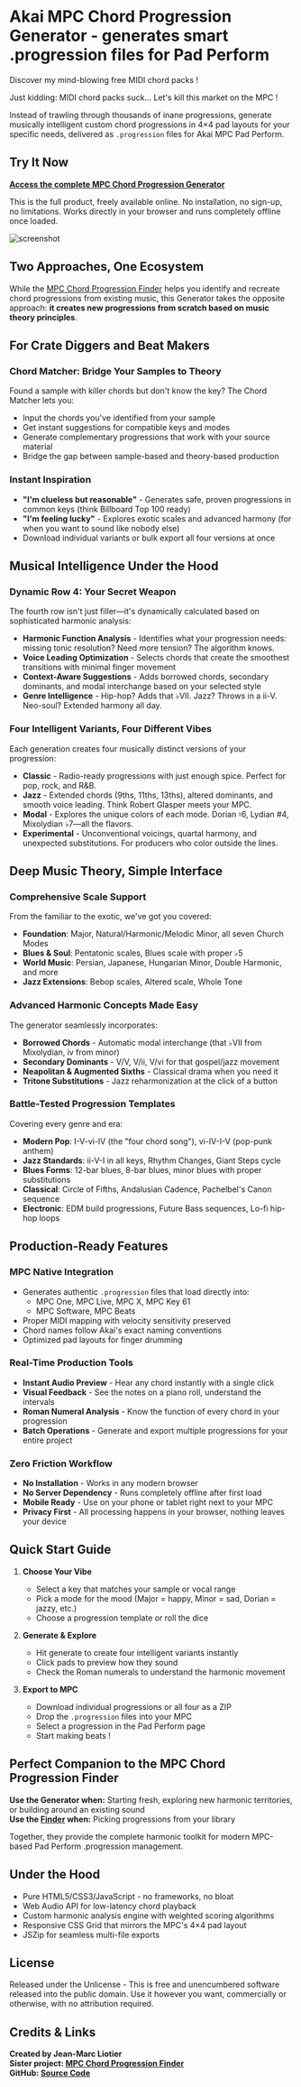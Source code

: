 # Akai MPC Chord Progression Generator - generates smart .progression files for Pad Perform

Discover my mind-blowing free MIDI chord packs !

Just kidding: MIDI chord packs suck... Let's kill this market on the MPC !

Instead of trawling through thousands of inane progressions, generate musically intelligent custom chord progressions in 4×4 pad layouts for your specific needs, delivered as `.progression` files for Akai MPC Pad Perform.

## Try It Now

**[Access the complete MPC Chord Progression Generator](https://liotier.github.io/AkaiMPC/AkaiMPCChordProgressionGenerator/mpc-progression-generator.html)**

This is the full product, freely available online. No installation, no sign-up, no limitations. Works directly in your browser and runs completely offline once loaded.

![screenshot](MPC%20Chord%20Progression%20Generator%20-%20Screenshot.png)

## Two Approaches, One Ecosystem

While the [MPC Chord Progression Finder](https://github.com/liotier/AkaiMPC/blob/main/AkaiMPCChordProgressionFinder/README.md) helps you identify and recreate chord progressions from existing music, this Generator takes the opposite approach: **it creates new progressions from scratch based on music theory principles**.

## For Crate Diggers and Beat Makers

### Chord Matcher: Bridge Your Samples to Theory
Found a sample with killer chords but don't know the key? The Chord Matcher lets you:
- Input the chords you've identified from your sample
- Get instant suggestions for compatible keys and modes
- Generate complementary progressions that work with your source material
- Bridge the gap between sample-based and theory-based production

### Instant Inspiration
- **"I'm clueless but reasonable"** - Generates safe, proven progressions in common keys (think Billboard Top 100 ready)
- **"I'm feeling lucky"** - Explores exotic scales and advanced harmony (for when you want to sound like nobody else)
- Download individual variants or bulk export all four versions at once

## Musical Intelligence Under the Hood

### Dynamic Row 4: Your Secret Weapon
The fourth row isn't just filler—it's dynamically calculated based on sophisticated harmonic analysis:

- **Harmonic Function Analysis** - Identifies what your progression needs: missing tonic resolution? Need more tension? The algorithm knows.
- **Voice Leading Optimization** - Selects chords that create the smoothest transitions with minimal finger movement
- **Context-Aware Suggestions** - Adds borrowed chords, secondary dominants, and modal interchange based on your selected style
- **Genre Intelligence** - Hip-hop? Adds that ♭VII. Jazz? Throws in a ii-V. Neo-soul? Extended harmony all day.

### Four Intelligent Variants, Four Different Vibes

Each generation creates four musically distinct versions of your progression:

- **Classic** - Radio-ready progressions with just enough spice. Perfect for pop, rock, and R&B.
- **Jazz** - Extended chords (9ths, 11ths, 13ths), altered dominants, and smooth voice leading. Think Robert Glasper meets your MPC.
- **Modal** - Explores the unique colors of each mode. Dorian ♮6, Lydian #4, Mixolydian ♭7—all the flavors.
- **Experimental** - Unconventional voicings, quartal harmony, and unexpected substitutions. For producers who color outside the lines.

## Deep Music Theory, Simple Interface

### Comprehensive Scale Support
From the familiar to the exotic, we've got you covered:
- **Foundation**: Major, Natural/Harmonic/Melodic Minor, all seven Church Modes
- **Blues & Soul**: Pentatonic scales, Blues scale with proper ♭5
- **World Music**: Persian, Japanese, Hungarian Minor, Double Harmonic, and more
- **Jazz Extensions**: Bebop scales, Altered scale, Whole Tone

### Advanced Harmonic Concepts Made Easy
The generator seamlessly incorporates:
- **Borrowed Chords** - Automatic modal interchange (that ♭VII from Mixolydian, iv from minor)
- **Secondary Dominants** - V/V, V/ii, V/vi for that gospel/jazz movement
- **Neapolitan & Augmented Sixths** - Classical drama when you need it
- **Tritone Substitutions** - Jazz reharmonization at the click of a button

### Battle-Tested Progression Templates
Covering every genre and era:
- **Modern Pop**: I-V-vi-IV (the "four chord song"), vi-IV-I-V (pop-punk anthem)
- **Jazz Standards**: ii-V-I in all keys, Rhythm Changes, Giant Steps cycle
- **Blues Forms**: 12-bar blues, 8-bar blues, minor blues with proper substitutions
- **Classical**: Circle of Fifths, Andalusian Cadence, Pachelbel's Canon sequence
- **Electronic**: EDM build progressions, Future Bass sequences, Lo-fi hip-hop loops

## Production-Ready Features

### MPC Native Integration
- Generates authentic `.progression` files that load directly into:
  - MPC One, MPC Live, MPC X, MPC Key 61
  - MPC Software, MPC Beats
- Proper MIDI mapping with velocity sensitivity preserved
- Chord names follow Akai's exact naming conventions
- Optimized pad layouts for finger drumming

### Real-Time Production Tools
- **Instant Audio Preview** - Hear any chord instantly with a single click
- **Visual Feedback** - See the notes on a piano roll, understand the intervals
- **Roman Numeral Analysis** - Know the function of every chord in your progression
- **Batch Operations** - Generate and export multiple progressions for your entire project

### Zero Friction Workflow
- **No Installation** - Works in any modern browser
- **No Server Dependency** - Runs completely offline after first load
- **Mobile Ready** - Use on your phone or tablet right next to your MPC
- **Privacy First** - All processing happens in your browser, nothing leaves your device

## Quick Start Guide

1. **Choose Your Vibe**
   - Select a key that matches your sample or vocal range
   - Pick a mode for the mood (Major = happy, Minor = sad, Dorian = jazzy, etc.)
   - Choose a progression template or roll the dice

2. **Generate & Explore**
   - Hit generate to create four intelligent variants instantly
   - Click pads to preview how they sound
   - Check the Roman numerals to understand the harmonic movement

3. **Export to MPC**
   - Download individual progressions or all four as a ZIP
   - Drop the `.progression` files into your MPC
   - Select a progression in the Pad Perform page
   - Start making beats !

## Perfect Companion to the MPC Chord Progression Finder

**Use the Generator when:** Starting fresh, exploring new harmonic territories, or building around an existing sound  
**Use the [Finder](https://github.com/liotier/AkaiMPC/tree/main/AkaiMPCChordProgressionFinder) when:** Picking progressions from your library

Together, they provide the complete harmonic toolkit for modern MPC-based Pad Perform .progression management.

## Under the Hood

- Pure HTML5/CSS3/JavaScript - no frameworks, no bloat
- Web Audio API for low-latency chord playback
- Custom harmonic analysis engine with weighted scoring algorithms
- Responsive CSS Grid that mirrors the MPC's 4×4 pad layout
- JSZip for seamless multi-file exports

## License

Released under the Unlicense - This is free and unencumbered software released into the public domain. Use it however you want, commercially or otherwise, with no attribution required.

## Credits & Links

**Created by Jean-Marc Liotier**  
**Sister project: [MPC Chord Progression Finder](https://liotier.github.io/AkaiMPC/AkaiMPCChordProgressionFinder/Akai%20MPC%20Chord%20Progression%20Finder.html)**  
**GitHub: [Source Code](https://github.com/liotier/AkaiMPC/tree/main/AkaiMPCChordProgressionGenerator)**
